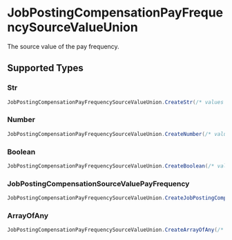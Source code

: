 # JobPostingCompensationPayFrequencySourceValueUnion

The source value of the pay frequency.


## Supported Types

### Str

```csharp
JobPostingCompensationPayFrequencySourceValueUnion.CreateStr(/* values here */);
```

### Number

```csharp
JobPostingCompensationPayFrequencySourceValueUnion.CreateNumber(/* values here */);
```

### Boolean

```csharp
JobPostingCompensationPayFrequencySourceValueUnion.CreateBoolean(/* values here */);
```

### JobPostingCompensationSourceValuePayFrequency

```csharp
JobPostingCompensationPayFrequencySourceValueUnion.CreateJobPostingCompensationSourceValuePayFrequency(/* values here */);
```

### ArrayOfAny

```csharp
JobPostingCompensationPayFrequencySourceValueUnion.CreateArrayOfAny(/* values here */);
```
